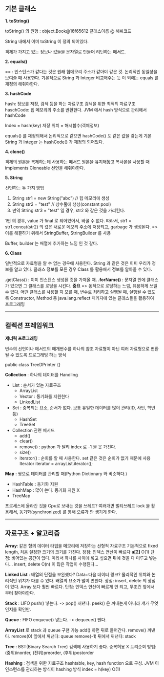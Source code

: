 ## 기본 클래스

**1. toString()**

toString() 의 원형 : object.Book@16f65612
                             클래스이름 @ 해쉬코드

String 내에서 이미 toString 이 정의 되어있다.

객체가 가지고 있는 정보나 값들을 문자열로 만들어 리턴하는 메서드.

**2. equals()**

== : 인스턴스가 같다는 것은 원래 힙메모리 주소가 같아야 같은 것.
논리적인 동일성을 보여줄 때 사용한다. 기본적으로 String 과 Integer 비교해주는 듯
이 외에는 equals 를 재정의 해줘야한다.

**3. hashCode**

hash: 정보를 저장, 검색 등을 하는 자료구조
검색을 위한 최적의 자료구조
haschCode: 힙 메모리의 주소를 반환한다. JVM 에서 hash 방식으로 관리해서 hashCode

Index = hash(key)
저장 위치 = 해시함수(객체정보)

equals() 를 재정의해서 논리적으로 같으면 hashCode() 도 같은 값을 갖는게 기본
String 과 Integer 는 hashCode() 가 재정의 되어있다.

**4. clone()**

객체의 원본을 복제하는데 사용하는 메서드
원본을 유지해놓고 복사본을 사용할 때
implements Cloneable 선언을 해줘야한다.

**5. String**

선언하는 두 가지 방법

1. String str1 = new String("abc") // 힙 메모리에 생성
2. String str2 = "test" // 상수풀에 생성(constant pool)
3. 만약 String str3 = "test" 일 경우, str2  와 같은 것을 가리킨다.

1번 의 경우,  value 가 final 로 되어있어서, 바꿀 수 없다.
따라서, str1 = str1.concat(str2) 의 값은 새로운 메모리 주소에 저장되고, garbage 가 생성된다.
=> 이를 해결하기 위해서 StringBuffer, StringBuilder 를 사용

Buffer, builder 는 배열에 추가하는 느낌 인 것 같다.

**6. Class**

일반적으로 자료형을 알 수 없는 경우에 사용한다.
String 과 같은 것은 이미 우리가 정보를 알고 있다.
클래스 정보를 모른 경우 Class 를 활용해서 정보를 알아올 수 있다.

.getClass() : 이미 인스턴스 생성된 것을 가져올 때.
**.forName()** : 문자열 안에 클래스가 있으면 그 클래스를 로딩을 시킨다. **중요**
=> 동적으로 로딩하는 느낌, 유용하게 쓰일 수 있다.
어떤 클래스를 사용할 지 모를 때, 변수로 처리하고 실행될 때,  실행될 수 있도록
Constructor, Method 등 java.lang.reflect 패키지에 있는 클래스들을 활용하여 프로그래밍

---

## 컬렉션 프레임워크

**제너릭 프로그래밍**

변수의 선언이나 메서드의 매개변수를 하나의 참조 자료형이 아닌 여러 자료형으로 변환될 수 있도록 프로그래밍 하는 방식

public class TreeDPrinter<T> {} 

**Collection** : 하나의 데이터를 Handling

- List : 순서가 있는 자료구조
  - ArrayList
  - Vector : 동기화를 지원한다
  - LinkedList
- Set : 중복되는 요소, 순서가 없다. 보통 유일한 데이터를 많이 관리(ID, 사번, 학번 등)
  - HashSet
  - TreeSet
- Collection 관련 메서드
  - add()
  - clear()
  - remove() : python 과 달리 index 로 -1 을 못 가진다.
  - size()
  - iterator() : 순회를 할 때 사용한다. set 같은 것은 순회가 없기 때문에 사용
    Iterator<Member> iterator = arrayList.iterator();

**Map** : 쌍으로 데이터를 관리할 때(Python Dictionary 와 비슷하다.)

- HashTable : 동기화 지원
- HashMap : 많이 쓴다. 동기화 지원 X
- TreeMap

프로세스에 올라간 것을 Cpu로 보내는 것을 쓰레드? 여러개면 멀티쓰레드
lock 을 활용해서, 동기화(synchronized) 를 통해 오류가 안 생기게 한다. 

---

## 자료구조 + 알고리즘

**Array**: 같은 형의 데이터 타입을 메모리에 저장하는 선형적 자료구조
기본적으로 fixed length, 처음 설정한 크기의 크기를 가진다.
장점: 인덱스 연산이 빠르다 **a[2]** O(1)
단점: 비어있는 공간이 없다. 따라서 하나를 사이에 넣고 싶으면 뒤에 것을 다 미루고 넣는다...
        insert, delete O(n) 이 많은 작업이 수행된다...

**Linked List** : 배열의 단점을 보완했다? Data+다음 데이터 링크?
물리적인 위치와 논리적인 위치가 다를 수 있다. 
배열의 요소가 많이 변한다.
장점: insert, delete 의 장점이 있다. Array 보다 훨씬 빠르다.
단점: 인덱스 연산이 빠르게 안 되고,  무조건 앞에서 부터 찾아야한다.

**Stack** : LIFO
push() 넣는다. -> pop() 꺼낸다.
peek() 은 꺼내는게 아니라 걔가 무엇인지를 확인만.

**Queue** : FIFO
enqueue() 넣는다. -> dequeue() 뺀다.

**ArrayList** 로 stack 과 queue 구현 가능
add() 하면 뒤로 들어간다.
remove() 꺼낸다. 
remove(0) 앞에서 꺼낸다: queue 
remove(-1) 뒤에서 꺼낸다: stack

**Tree** : BST(Binary Search Tree)
검색에 사용하기 좋다.
중복허용 X
트리순회 방법: (중위)inorder, (전위)preorder, (후위)postorder

**Hashing** : 검색을 위한 자료구조
hashtable, key, hash function 으로 구성.
JVM 이 인스턴스를 관리하는 방식이 hashing 방식
index = h(key)
O(1)





